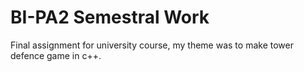 # BI-PA2 Semestral Work

Final assignment for university course, my theme was to make tower defence game in c++.
